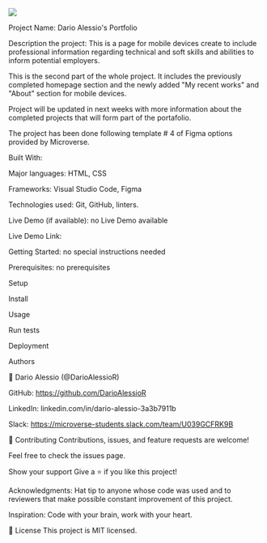 ![](https://img.shields.io/badge/Microverse-blueviolet)

Project Name: Dario Alessio's Portfolio

Description the project: 
This is a page for mobile devices create to include professional information regarding technical and soft skills and abilities to inform potential employers.

This is the second part of the whole project. It includes the previously completed homepage section and the newly added "My recent works" and "About" section for mobile devices.

Project will be updated in next weeks with more information about the completed projects that will form part of the portafolio.

The project has been done following template # 4 of Figma options provided by Microverse.

Built With:

Major languages: HTML, CSS

Frameworks: Visual Studio Code, Figma

Technologies used: Git, GitHub, linters.

Live Demo (if available): no Live Demo available

Live Demo Link:

Getting Started: no special instructions needed

Prerequisites: no prerequisites

Setup

Install

Usage

Run tests

Deployment

Authors

👤 Dario Alessio  (@DarioAlessioR)

GitHub: https://github.com/DarioAlessioR

LinkedIn: linkedin.com/in/dario-alessio-3a3b7911b

Slack: https://microverse-students.slack.com/team/U039GCFRK9B

🤝 Contributing
Contributions, issues, and feature requests are welcome!

Feel free to check the issues page.

Show your support
Give a ⭐️ if you like this project!

Acknowledgments:
Hat tip to anyone whose code was used and to reviewers that make possible constant improvement of this project.

Inspiration: Code with your brain, work with your heart.

📝 License
This project is MIT licensed.